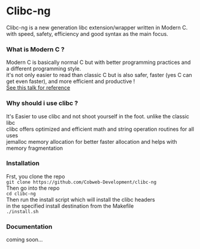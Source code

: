 # Clibc-ng
Clibc-ng is a new generation libc extension/wrapper written in Modern C.
with speed, safety, efficiency and good syntax as the main focus.

### What is Modern C ?
Modern C is basically normal C but with better programming practices and a different programming style.\
it's not only easier to read than classic C but is also safer, faster (yes C can get even faster), and more efficient and productive !\
[See this talk for reference](https://www.youtube.com/watch?v=QpAhX-gsHMs)

### Why should i use clibc ?
It's Easier to use clibc and not shoot yourself in the foot. unlike the classic libc\
clibc offers optimized and efficient math and string operation routines for all uses\
jemalloc memory allocation for better faster allocation and helps with memory fragmentation

### Installation
Frst, you clone the repo\
`git clone https://github.com/Cobweb-Development/clibc-ng`\
Then go into the repo\
`cd clibc-ng`\
Then run the install script which will install the clibc headers\
in the specified install destination from the Makefile\
`./install.sh`

### Documentation
coming soon...

